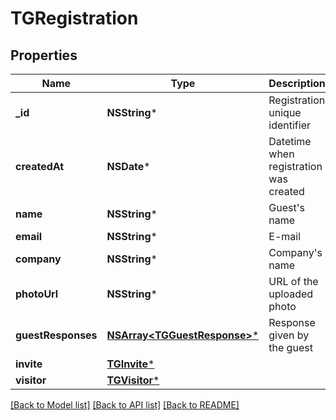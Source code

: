 # TGRegistration

## Properties
Name | Type | Description | Notes
------------ | ------------- | ------------- | -------------
**_id** | **NSString*** | Registration unique identifier | [optional] 
**createdAt** | **NSDate*** | Datetime when registration was created | [optional] 
**name** | **NSString*** | Guest&#39;s name | [optional] 
**email** | **NSString*** | E-mail | [optional] 
**company** | **NSString*** | Company&#39;s name | [optional] 
**photoUrl** | **NSString*** | URL of the uploaded photo | [optional] 
**guestResponses** | [**NSArray&lt;TGGuestResponse&gt;***](TGGuestResponse.md) | Response given by the guest | [optional] 
**invite** | [**TGInvite***](TGInvite.md) |  | [optional] 
**visitor** | [**TGVisitor***](TGVisitor.md) |  | [optional] 

[[Back to Model list]](../README.md#documentation-for-models) [[Back to API list]](../README.md#documentation-for-api-endpoints) [[Back to README]](../README.md)


